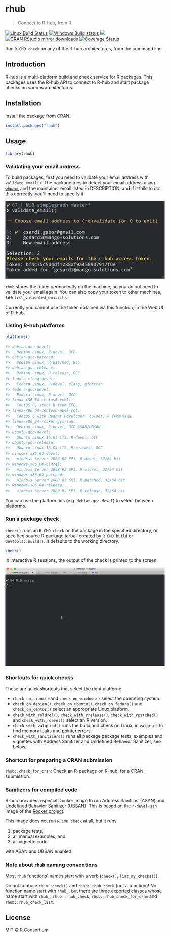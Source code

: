 
# rhub

> Connect to R-hub, from R

[![Linux Build Status](https://travis-ci.org/r-hub/rhub.svg?branch=master)](https://travis-ci.org/r-hub/rhub)
[![Windows Build status](https://ci.appveyor.com/api/projects/status/github/r-hub/rhub?svg=true)](https://ci.appveyor.com/project/gaborcsardi/rhub)
[![](http://www.r-pkg.org/badges/version/rhub)](http://www.r-pkg.org/pkg/rhub)
[![CRAN RStudio mirror downloads](http://cranlogs.r-pkg.org/badges/rhub)](http://www.r-pkg.org/pkg/rhub)
[![Coverage Status](https://img.shields.io/codecov/c/github/r-hub/rhub/master.svg)](https://codecov.io/github/r-hub/rhub?branch=master)

Run `R CMD check` on any of the R-hub architectures, from the
command line.

## Introduction

R-hub is a multi-platform build and check service for R packages.
This packages uses the R-hub API to connect to R-hub and start package
checks on various architectures.

## Installation

Install the package from CRAN:

```r
install.packages("rhub")
```

## Usage

```r
library(rhub)
```

### Validating your email address

To build packages, first you need to validate your email address with
`validate_email()`. The package tries to detect your email address using [`whoami`](https://github.com/r-lib/whoami#whoami) and the maintainer email listed in DESCRIPTION;
and if it fails to do this correctly, you'll need to specify it.

![](man/figures/email-validation.png)

`rhub` stores the token permanently on the machine, so you do not need
to validate your email again. You can also copy your token to other
machines, see `list_validated_emails()`.

Currently you cannot use the token obtained via this function, in the Web
UI of R-hub.

### Listing R-hub platforms

```r
platforms()

```

```r
#> debian-gcc-devel:
#>   Debian Linux, R-devel, GCC
#> debian-gcc-patched:
#>   Debian Linux, R-patched, GCC
#> debian-gcc-release:
#>   Debian Linux, R-release, GCC
#> fedora-clang-devel:
#>   Fedora Linux, R-devel, clang, gfortran
#> fedora-gcc-devel:
#>   Fedora Linux, R-devel, GCC
#> linux-x86_64-centos6-epel:
#>   CentOS 6, stock R from EPEL
#> linux-x86_64-centos6-epel-rdt:
#>   CentOS 6 with Redhat Developer Toolset, R from EPEL
#> linux-x86_64-rocker-gcc-san:
#>   Debian Linux, R-devel, GCC ASAN/UBSAN
#> ubuntu-gcc-devel:
#>   Ubuntu Linux 16.04 LTS, R-devel, GCC
#> ubuntu-gcc-release:
#>   Ubuntu Linux 16.04 LTS, R-release, GCC
#> windows-x86_64-devel:
#>   Windows Server 2008 R2 SP1, R-devel, 32/64 bit
#> windows-x86_64-oldrel:
#>   Windows Server 2008 R2 SP1, R-oldrel, 32/64 bit
#> windows-x86_64-patched:
#>   Windows Server 2008 R2 SP1, R-patched, 32/64 bit
#> windows-x86_64-release:
#>   Windows Server 2008 R2 SP1, R-release, 32/64 bit
```

You can use the platform ids (e.g. `debian-gcc-devel`) to select between
platforms.

### Run a package check

`check()` runs an `R CMD check` on the package in the specified directory,
or specified source R package tarball created by `R CMD build` or
`devtools::build()`. It defaults to the working directory.

```r
check()
```

In interactive R sessions, the output of the check is printed to
the screen.

![](man/figures/check-output.gif)

### Shortcuts for quick checks

These are quick shortcuts that select the right platform:

* `check_on_linux()` and `check_on_windows()` select the operating system.
* `check_on_debian()`, `check_on_ubuntu()`, `check_on_fedora()` and
  `check_on_centos()` select an appropriate Linux platform.
* `check_with_roldrel()`, `check_with_rrelease()`, `check_with_rpatched()`
  and `check_with_rdevel()` select an R version.
* `check_with_valgrind()` runs the build and check on Linux, in `valgrind`
  to find memory leaks and pointer errors.
* `check_with_sanitizers()` runs all package package tests, examples and
  vignettes with Address Sanitizer and Undefined Behavior Sanitizer, see
  below.

### Shortcut for preparing a CRAN submission

`rhub::check_for_cran`: Check an R-package on R-hub, for a CRAN submission.

### Sanitizers for compiled code

R-hub provides a special Docker image to run Address Sanitizer (ASAN) and
Undefined Behavior Sanitizer (UBSAN). This is based on the `r-devel-san`
image of the [Rocker project](https://github.com/rocker-org/r-devel-san).

This image does not run `R CMD check` at all, but it runs

1. package tests,
2. all manual examples, and
3. all vignette code

with ASAN and UBSAN enabled.


### Note about `rhub` naming conventions

Most `rhub` functions' names start with a verb (`check()`, `list_my_checks()`). 

Do not confuse `rhub::check()` and `rhub::rhub_check` (not a function)! No function name start with `rhub_`, but there are three exported classes whose name start with `rhub_`: `rhub::rhub_check`, `rhub::rhub_check_for_cran` and `rhub::rhub_check_list`. 

## License

MIT © R Consortium
